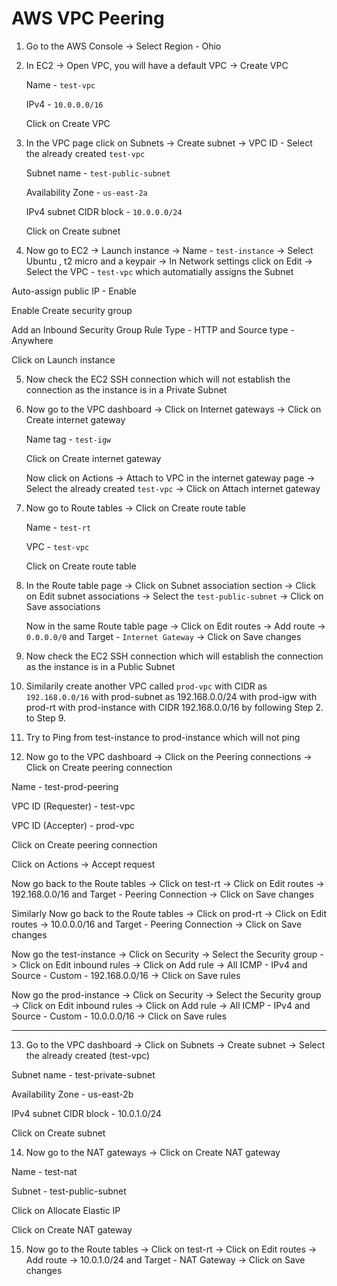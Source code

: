 # AWS VPC Peering

1. Go to the AWS Console -> Select Region - Ohio


2. In EC2 -> Open VPC, you will have a default VPC -> Create VPC 

    Name - `test-vpc`
    
    IPv4 - `10.0.0.0/16`
    
    Click on Create VPC


3. In the VPC page click on Subnets -> Create subnet -> VPC ID - Select the already created `test-vpc`

    Subnet name - `test-public-subnet`
    
    Availability Zone - `us-east-2a`
    
    IPv4 subnet CIDR block - `10.0.0.0/24`
    
    Click on Create subnet
    

4. Now go to EC2 -> Launch instance -> Name - `test-instance` -> Select Ubuntu , t2 micro and a keypair -> In Network settings click on Edit -> Select the VPC - `test-vpc` which automatially assigns the Subnet 

Auto-assign public IP - Enable 

Enable Create security group 

Add an Inbound Security Group Rule Type - HTTP and Source type - Anywhere 

Click on Launch instance


5. Now check the EC2 SSH connection which will not establish the connection as the instance is in a Private Subnet  


6. Now go to the VPC dashboard -> Click on Internet gateways -> Click on Create internet gateway

    Name tag - `test-igw`
    
    Click on Create internet gateway
    
    Now click on Actions -> Attach to VPC in the internet gateway page -> Select the already created `test-vpc` -> Click on Attach internet gateway 
    

7. Now go to Route tables -> Click on Create route table 

    Name - `test-rt`
    
    VPC  - `test-vpc`
    
    Click on Create route table


8.  In the Route table page -> Click on Subnet association section -> Click on Edit subnet associations -> Select the `test-public-subnet` -> Click on Save associations

    Now in the same Route table page -> Click on Edit routes -> Add route -> `0.0.0.0/0` and Target - `Internet Gateway` -> Click on Save changes


9. Now check the EC2 SSH connection which will establish the connection as the instance is in a Public Subnet   


10. Similarily create another VPC called `prod-vpc` with CIDR as `192.168.0.0/16` with prod-subnet as 192.168.0.0/24 with prod-igw with prod-rt with prod-instance with CIDR 192.168.0.0/16 by following Step 2. to Step 9.


11. Try to Ping from test-instance to prod-instance which will not ping


12. Now go to the VPC dashboard -> Click on the Peering connections -> Click on Create peering connection 

Name - test-prod-peering

VPC ID (Requester) - test-vpc

VPC ID (Accepter) - prod-vpc

Click on Create peering connection

Click on Actions -> Accept request

Now go back to the Route tables -> Click on test-rt -> Click on Edit routes -> 192.168.0.0/16 and Target - Peering Connection -> Click on Save changes

Similarly Now go back to the Route tables -> Click on prod-rt -> Click on Edit routes -> 10.0.0.0/16 and Target - Peering Connection -> Click on Save changes

Now go the test-instance -> Click on Security -> Select the Security group -> Click on Edit inbound rules -> Click on Add rule -> All ICMP - IPv4 and Source - Custom - 192.168.0.0/16 -> Click on Save rules 

Now go the prod-instance -> Click on Security -> Select the Security group -> Click on Edit inbound rules -> Click on Add rule -> All ICMP - IPv4 and Source - Custom - 10.0.0.0/16 -> Click on Save rules 

-----

13. Go to the VPC dashboard -> Click on Subnets -> Create subnet -> Select the already created (test-vpc)

Subnet name - test-private-subnet

Availability Zone - us-east-2b

IPv4 subnet CIDR block - 10.0.1.0/24

Click on Create subnet


14. Now go to the NAT gateways -> Click on Create NAT gateway  

Name - test-nat

Subnet - test-public-subnet

Click on Allocate Elastic IP 

Click on Create NAT gateway


15. Now go to the Route tables -> Click on test-rt -> Click on Edit routes -> Add route -> 10.0.1.0/24 and Target - NAT Gateway -> Click on Save changes


